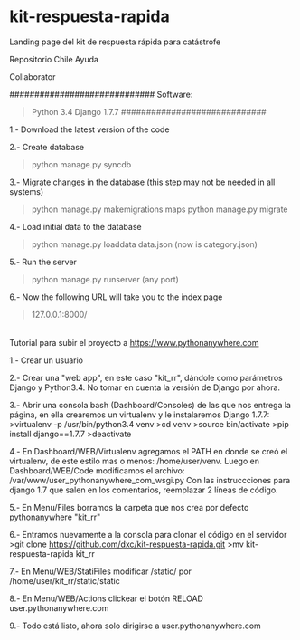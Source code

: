 # kit-respuesta-rapida
Landing page del kit de respuesta rápida para catástrofe

Repositorio Chile Ayuda

Collaborator

#############################
Software:
   >Python 3.4
   >Django 1.7.7
#############################


1.- Download the latest version of the code

2.- Create database
   > python manage.py syncdb

3.- Migrate changes in the database (this step may not be needed in all systems)
   > python manage.py makemigrations maps
   > python manage.py migrate

4.- Load initial data to the database
   > python manage.py loaddata data.json (now is category.json)

5.- Run the server
   > python manage.py runserver (any port)

6.- Now the following URL will take you to the index page
   > 127.0.0.1:8000/



######
Tutorial para subir el proyecto a https://www.pythonanywhere.com

1.- Crear un usuario

2.- Crear una "web app", en este caso "kit_rr", dándole como parámetros Django y Python3.4. No tomar en cuenta la versión de Django por ahora.

3.- Abrir una consola bash (Dashboard/Consoles) de las que nos entrega la página, en ella crearemos un virtualenv y le instalaremos Django 1.7.7:
    >virtualenv -p /usr/bin/python3.4 venv
    >cd venv
    >source bin/activate
    >pip install django==1.7.7
    >deactivate

4.- En Dashboard/WEB/Virtualenv agregamos el PATH en donde se creó el virtualenv, de este estilo mas o menos: /home/user/venv. Luego en Dashboard/WEB/Code modificamos el archivo: /var/www/user_pythonanywhere_com_wsgi.py
Con las instruccciones para django 1.7 que salen en los comentarios, reemplazar 2 líneas de código.

5.- En Menu/Files borramos la carpeta que nos crea por defecto pythonanywhere "kit_rr"

6.- Entramos nuevamente a la consola para clonar el código en el servidor
    >git clone https://github.com/dxc/kit-respuesta-rapida.git
    >mv kit-respuesta-rapida kit_rr

7.- En Menu/WEB/StatiFiles modificar /static/ por /home/user/kit_rr/static/static

8.- En Menu/WEB/Actions clickear el botón RELOAD user.pythonanywhere.com

9.- Todo está listo, ahora solo dirigirse a user.pythonanywhere.com
